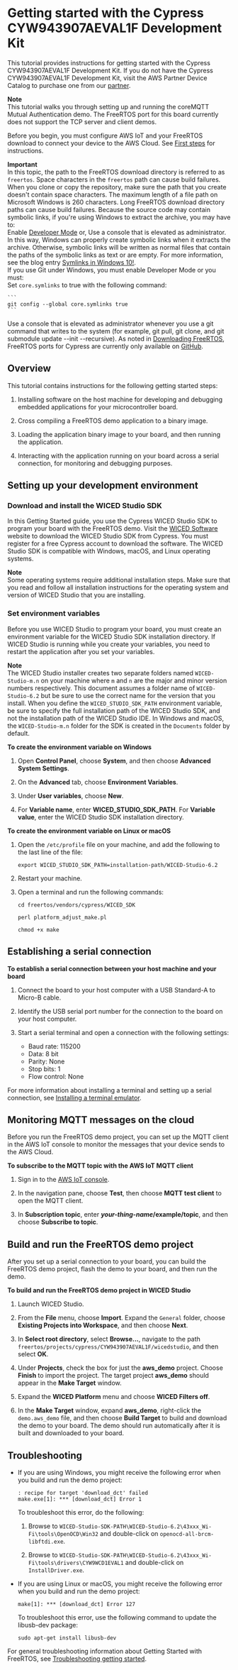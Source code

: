 # Getting started with the Cypress CYW943907AEVAL1F Development Kit<a name="getting_started_cypress_43"></a>

This tutorial provides instructions for getting started with the Cypress CYW943907AEVAL1F Development Kit\. If you do not have the Cypress CYW943907AEVAL1F Development Kit, visit the AWS Partner Device Catalog to purchase one from our [partner](https://devices.amazonaws.com/detail/a3G0L00000AAPg0UAH/CYW943907AEVAL1F)\.

**Note**  
This tutorial walks you through setting up and running the coreMQTT Mutual Authentication demo\. The FreeRTOS port for this board currently does not support the TCP server and client demos\.

Before you begin, you must configure AWS IoT and your FreeRTOS download to connect your device to the AWS Cloud\. See [First steps](freertos-prereqs.md) for instructions\.

**Important**  
In this topic, the path to the FreeRTOS download directory is referred to as `freertos`\.
Space characters in the `freertos` path can cause build failures\. When you clone or copy the repository, make sure the path that you create doesn't contain space characters\.
The maximum length of a file path on Microsoft Windows is 260 characters\. Long FreeRTOS download directory paths can cause build failures\.
Because the source code may contain symbolic links, if you're using Windows to extract the archive, you may have to:  
Enable [ Developer Mode](https://docs.microsoft.com/en-us/windows/apps/get-started/enable-your-device-for-development) or, 
Use a console that is elevated as administrator\.
In this way, Windows can properly create symbolic links when it extracts the archive\. Otherwise, symbolic links will be written as normal files that contain the paths of the symbolic links as text or are empty\. For more information, see the blog entry [Symlinks in Windows 10\!](https://blogs.windows.com/windowsdeveloper/2016/12/02/symlinks-windows-10/)\.  
If you use Git under Windows, you must enable Developer Mode or you must:   
Set `core.symlinks` to true with the following command:  

    ```
    git config --global core.symlinks true
    ```
Use a console that is elevated as administrator whenever you use a git command that writes to the system \(for example, git pull, git clone, and git submodule update \-\-init \-\-recursive\)\.
As noted in [Downloading FreeRTOS](freertos-prereqs.md#freertos-download), FreeRTOS ports for Cypress are currently only available on [ GitHub](https://github.com/aws/amazon-freertos)\.

## Overview<a name="overview-for-cypress-tutorial"></a>

This tutorial contains instructions for the following getting started steps:

1. Installing software on the host machine for developing and debugging embedded applications for your microcontroller board\.

1. Cross compiling a FreeRTOS demo application to a binary image\.

1. Loading the application binary image to your board, and then running the application\.

1. Interacting with the application running on your board across a serial connection, for monitoring and debugging purposes\.

## Setting up your development environment<a name="cypress43-setup-env"></a>

### Download and install the WICED Studio SDK<a name="cypress43-install-wiced-studio"></a>

In this Getting Started guide, you use the Cypress WICED Studio SDK to program your board with the FreeRTOS demo\. Visit the [WICED Software](https://www.cypress.com/products/wiced-software) website to download the WICED Studio SDK from Cypress\. You must register for a free Cypress account to download the software\. The WICED Studio SDK is compatible with Windows, macOS, and Linux operating systems\.

**Note**  
Some operating systems require additional installation steps\. Make sure that you read and follow all installation instructions for the operating system and version of WICED Studio that you are installing\.

### Set environment variables<a name="cypress43-environment"></a>

Before you use WICED Studio to program your board, you must create an environment variable for the WICED Studio SDK installation directory\. If WICED Studio is running while you create your variables, you need to restart the application after you set your variables\.

**Note**  
The WICED Studio installer creates two separate folders named `WICED-Studio-m.n` on your machine where `m` and `n` are the major and minor version numbers respectively\. This document assumes a folder name of `WICED-Studio-6.2` but be sure to use the correct name for the version that you install\. When you define the `WICED_STUDIO_SDK_PATH` environment variable, be sure to specify the full installation path of the WICED Studio SDK, and not the installation path of the WICED Studio IDE\. In Windows and macOS, the `WICED-Studio-m.n` folder for the SDK is created in the `Documents` folder by default\.

**To create the environment variable on Windows**

1. Open **Control Panel**, choose **System**, and then choose **Advanced System Settings**\.

1. On the **Advanced** tab, choose **Environment Variables**\.

1. Under **User variables**, choose **New**\.

1. For **Variable name**, enter **WICED\_STUDIO\_SDK\_PATH**\. For **Variable value**, enter the WICED Studio SDK installation directory\.

**To create the environment variable on Linux or macOS**

1. Open the `/etc/profile` file on your machine, and add the following to the last line of the file:

   ```
   export WICED_STUDIO_SDK_PATH=installation-path/WICED-Studio-6.2
   ```

1. Restart your machine\.

1. Open a terminal and run the following commands:

   ```
   cd freertos/vendors/cypress/WICED_SDK
   ```

   ```
   perl platform_adjust_make.pl
   ```

   ```
   chmod +x make
   ```

## Establishing a serial connection<a name="cypress43-serial-connection"></a>

**To establish a serial connection between your host machine and your board**

1. Connect the board to your host computer with a USB Standard\-A to Micro\-B cable\.

1. Identify the USB serial port number for the connection to the board on your host computer\.

1. Start a serial terminal and open a connection with the following settings:
   + Baud rate: 115200
   + Data: 8 bit
   + Parity: None
   + Stop bits: 1
   + Flow control: None

For more information about installing a terminal and setting up a serial connection, see [Installing a terminal emulator](gsg-troubleshooting.md#uart-term)\.

## Monitoring MQTT messages on the cloud<a name="cypress43-monitor-mqtt"></a>

Before you run the FreeRTOS demo project, you can set up the MQTT client in the AWS IoT console to monitor the messages that your device sends to the AWS Cloud\.

**To subscribe to the MQTT topic with the AWS IoT MQTT client**

1. Sign in to the [AWS IoT console](https://console.aws.amazon.com/iotv2/)\.

1. In the navigation pane, choose **Test**, then choose **MQTT test client** to open the MQTT client\.

1. In **Subscription topic**, enter ***your\-thing\-name*/example/topic**, and then choose **Subscribe to topic**\.

## Build and run the FreeRTOS demo project<a name="gsg-cypress43-build-and-run-example"></a>

After you set up a serial connection to your board, you can build the FreeRTOS demo project, flash the demo to your board, and then run the demo\.

**To build and run the FreeRTOS demo project in WICED Studio**

1. Launch WICED Studio\.

1. From the **File** menu, choose **Import**\. Expand the `General` folder, choose **Existing Projects into Workspace**, and then choose **Next**\.

1. In **Select root directory**, select **Browse\.\.\.**, navigate to the path `freertos/projects/cypress/CYW943907AEVAL1F/wicedstudio`, and then select **OK**\.

1. Under **Projects**, check the box for just the **aws\_demo** project\. Choose **Finish** to import the project\. The target project **aws\_demo** should appear in the **Make Target** window\.

1. Expand the **WICED Platform** menu and choose **WICED Filters off**\.

1. In the **Make Target** window, expand **aws\_demo**, right\-click the `demo.aws_demo` file, and then choose **Build Target** to build and download the demo to your board\. The demo should run automatically after it is built and downloaded to your board\.

## Troubleshooting<a name="cypress43-troubleshooting"></a>
+ If you are using Windows, you might receive the following error when you build and run the demo project:

  ```
  : recipe for target 'download_dct' failed
  make.exe[1]: *** [download_dct] Error 1
  ```

  To troubleshoot this error, do the following:

  1. Browse to `WICED-Studio-SDK-PATH\WICED-Studio-6.2\43xxx_Wi-Fi\tools\OpenOCD\Win32` and double\-click on `openocd-all-brcm-libftdi.exe`\.

  1. Browse to `WICED-Studio-SDK-PATH\WICED-Studio-6.2\43xxx_Wi-Fi\tools\drivers\CYW9WCD1EVAL1` and double\-click on `InstallDriver.exe`\.
+ If you are using Linux or macOS, you might receive the following error when you build and run the demo project:

  ```
  make[1]: *** [download_dct] Error 127
  ```

  To troubleshoot this error, use the following command to update the libusb\-dev package:

  ```
  sudo apt-get install libusb-dev
  ```

For general troubleshooting information about Getting Started with FreeRTOS, see [Troubleshooting getting started](gsg-troubleshooting.md)\.